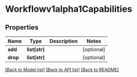 # Workflowv1alpha1Capabilities

## Properties
Name | Type | Description | Notes
------------ | ------------- | ------------- | -------------
**add** | **list[str]** |  | [optional] 
**drop** | **list[str]** |  | [optional] 

[[Back to Model list]](../README.md#documentation-for-models) [[Back to API list]](../README.md#documentation-for-api-endpoints) [[Back to README]](../README.md)



